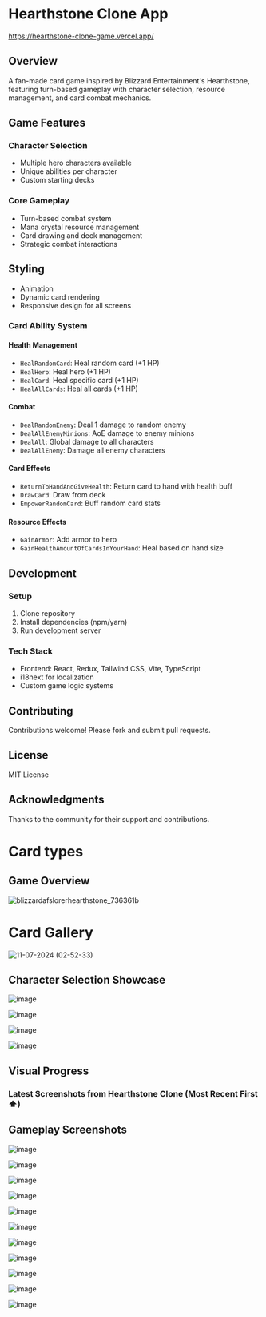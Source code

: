 # Hearthstone Clone App
https://hearthstone-clone-game.vercel.app/

## Overview
A fan-made card game inspired by Blizzard Entertainment's Hearthstone, featuring turn-based gameplay with character selection, resource management, and card combat mechanics.

## Game Features

### Character Selection
- Multiple hero characters available
- Unique abilities per character
- Custom starting decks

### Core Gameplay
- Turn-based combat system
- Mana crystal resource management 
- Card drawing and deck management
- Strategic combat interactions

## Styling
- Animation
- Dynamic card rendering
- Responsive design for all screens

### Card Ability System

#### Health Management
- `HealRandomCard`: Heal random card (+1 HP)
- `HealHero`: Heal hero (+1 HP)
- `HealCard`: Heal specific card (+1 HP)
- `HealAllCards`: Heal all cards (+1 HP)

#### Combat
- `DealRandomEnemy`: Deal 1 damage to random enemy
- `DealAllEnemyMinions`: AoE damage to enemy minions
- `DealAll`: Global damage to all characters
- `DealAllEnemy`: Damage all enemy characters

#### Card Effects
- `ReturnToHandAndGiveHealth`: Return card to hand with health buff
- `DrawCard`: Draw from deck
- `EmpowerRandomCard`: Buff random card stats

#### Resource Effects
- `GainArmor`: Add armor to hero
- `GainHealthAmountOfCardsInYourHand`: Heal based on hand size

## Development

### Setup
1. Clone repository
2. Install dependencies (npm/yarn)
3. Run development server

### Tech Stack
- Frontend: React, Redux, Tailwind CSS, Vite, TypeScript
- i18next for localization
- Custom game logic systems

## Contributing
Contributions welcome! Please fork and submit pull requests.

## License
MIT License

## Acknowledgments
Thanks to the community for their support and contributions.
# Card types

## Game Overview
![blizzardafslorerhearthstone_736361b](https://github.com/user-attachments/assets/05b067f4-22dc-4381-9e59-ac747c73e256)

# Card Gallery

![11-07-2024 (02-52-33)](https://github.com/user-attachments/assets/3e42b5c9-7a7f-449f-b24f-4d807b9b9cd3)

## Character Selection Showcase

![image](https://github.com/user-attachments/assets/dc33e333-a694-42cd-a2a6-75d5040f4869)

![image](https://github.com/user-attachments/assets/317c70b8-60a7-4f5b-8618-1d3e29f94d2f)

![image](https://github.com/user-attachments/assets/0c26d4a8-7e07-4c95-a888-4ea3051636f4)

![image](https://github.com/user-attachments/assets/7be864db-250a-4b6f-8b8a-2fcf4f1f69ba)

## Visual Progress
### Latest Screenshots from Hearthstone Clone (Most Recent First ⬆️)

## Gameplay Screenshots

![image](https://github.com/user-attachments/assets/73df14f9-16c7-4cfe-bec4-9e62941af1f1)

![image](https://github.com/user-attachments/assets/2a158bfe-7112-4d35-a63a-3f4fd6c1d631)

![image](https://github.com/user-attachments/assets/25586fb0-f2b9-4bc8-85cc-26876d3c9b84)

![image](https://github.com/user-attachments/assets/703c7924-f72d-4b43-8d07-840a4635e2a9)

![image](https://github.com/user-attachments/assets/4da084a8-9764-452e-b70e-75193880d235)

![image](https://github.com/user-attachments/assets/b1f04ea6-98a2-4310-81e4-781b7cf663e6)

![image](https://github.com/user-attachments/assets/324de574-ea6b-4edc-8b10-c2615e11adec)

![image](https://github.com/user-attachments/assets/c40bde19-eef7-4b50-ac69-bf39bdccca22)

![image](https://github.com/user-attachments/assets/233019da-0465-40cc-a258-a95f663e6179)

![image](https://github.com/user-attachments/assets/b7e1b784-960a-4ebd-bacf-f0984343176f)

![image](https://github.com/user-attachments/assets/2df4917d-38f9-4d7b-a06f-49d550b1c917)

